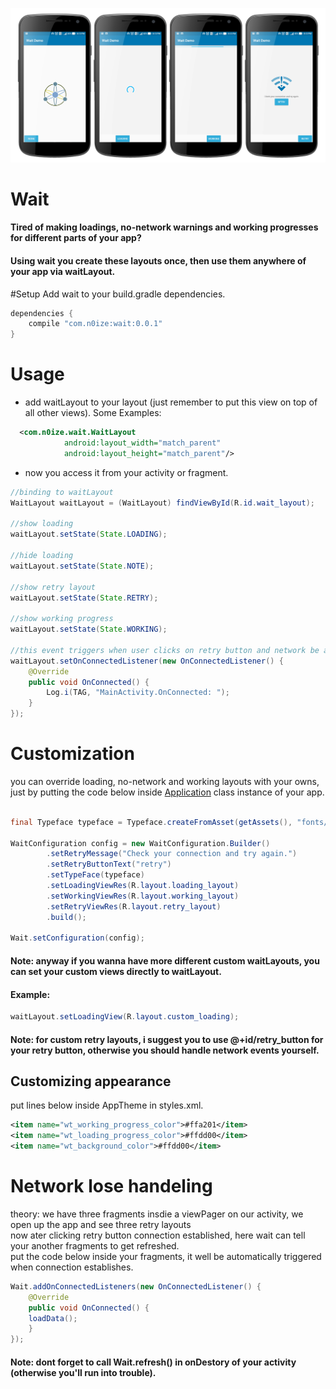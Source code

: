 ![alt tag](https://raw.githubusercontent.com/n0ise9914/wait/master/screenshot/states.png)
# Wait
#### Tired of making loadings, no-network warnings and working progresses for different parts of your app?<br/>
#### Using wait you create these layouts once, then use them anywhere of your app via waitLayout.
#Setup
Add wait to your build.gradle dependencies.
```gradle
dependencies {
    compile "com.n0ize:wait:0.0.1"
}
```
# Usage
- add waitLayout to your layout (just remember to put this view on top of all other views).
Some Examples:
```xml
  <com.n0ize.wait.WaitLayout
            android:layout_width="match_parent"
            android:layout_height="match_parent"/>
```
- now you access it from your activity or fragment.
```java
//binding to waitLayout
WaitLayout waitLayout = (WaitLayout) findViewById(R.id.wait_layout);

//show loading
waitLayout.setState(State.LOADING);

//hide loading
waitLayout.setState(State.NOTE);

//show retry layout
waitLayout.setState(State.RETRY);

//show working progress
waitLayout.setState(State.WORKING);

//this event triggers when user clicks on retry button and network be avalable. 
waitLayout.setOnConnectedListener(new OnConnectedListener() {
    @Override
    public void OnConnected() {
        Log.i(TAG, "MainActivity.OnConnected: ");
    }
});
```   
   
# Customization
you can override loading, no-network and working layouts with your owns,<br/>
just by putting the code below inside [Application](https://developer.android.com/reference/android/app/Application.html) class instance of your app.
```java

final Typeface typeface = Typeface.createFromAsset(getAssets(), "fonts/Roboto.ttf");

WaitConfiguration config = new WaitConfiguration.Builder()
		.setRetryMessage("Check your connection and try again.")
		.setRetryButtonText("retry")
		.setTypeFace(typeface)
		.setLoadingViewRes(R.layout.loading_layout)
		.setWorkingViewRes(R.layout.working_layout)
		.setRetryViewRes(R.layout.retry_layout)
		.build();

Wait.setConfiguration(config);
```
#### Note: anyway if you wanna have more different custom waitLayouts, you can set your custom views directly to waitLayout.<br/>
#### Example:
```java
waitLayout.setLoadingView(R.layout.custom_loading);
```
#### Note: for custom retry layouts, i suggest you to use @+id/retry_button for your retry button, otherwise you should handle network events yourself.
## Customizing appearance
put lines below inside AppTheme in styles.xml.
```xml
<item name="wt_working_progress_color">#ffa201</item>
<item name="wt_loading_progress_color">#ffdd00</item>
<item name="wt_background_color">#ffdd00</item>
```
# Network lose handeling
theory: we have three fragments insdie a viewPager on our activity, we open up the app and see three retry layouts<br/>
now ater clicking retry button connection established, here wait can tell your another fragments to get refreshed.<br/>
put the code below inside your fragments, it well be automatically triggered when connection establishes.
```java
Wait.addOnConnectedListeners(new OnConnectedListener() {
    @Override
    public void OnConnected() {
	loadData();
    }
});
```
#### Note: dont forget to call Wait.refresh() in onDestory of your activity (otherwise you'll run into trouble).
